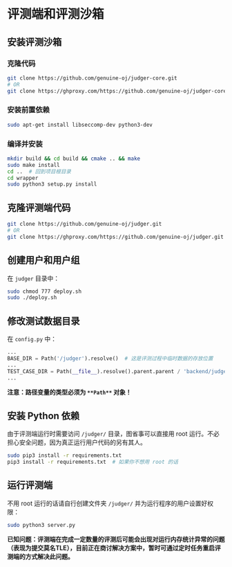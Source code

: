 # 评测端和评测沙箱

## 安装评测沙箱

### 克隆代码

```bash
git clone https://github.com/genuine-oj/judger-core.git
# OR
git clone https://ghproxy.com/https://github.com/genuine-oj/judger-core.git
```

### 安装前置依赖

```bash
sudo apt-get install libseccomp-dev python3-dev
```

### 编译并安装

```bash
mkdir build && cd build && cmake .. && make
sudo make install
cd ..  # 回到项目根目录
cd wrapper
sudo python3 setup.py install
```

## 克隆评测端代码

```bash
git clone https://github.com/genuine-oj/judger.git
# OR
git clone https://ghproxy.com/https://github.com/genuine-oj/judger.git
```

## 创建用户和用户组

在 `judger` 目录中：

```bash
sudo chmod 777 deploy.sh
sudo ./deploy.sh
```

## 修改测试数据目录

在 `config.py` 中：

```python
...
BASE_DIR = Path('/judger').resolve()  # 这是评测过程中临时数据的存放位置
...
TEST_CASE_DIR = Path(__file__).resolve().parent.parent / 'backend/judge_data/test_data'  # 这是测试数据的存放位置，和后端程序中设置的 TEST_DATA_ROOT 应一致
...
```

**注意：路径变量的类型必须为 **`**Path**`** 对象！**

## 安装 Python 依赖

由于评测端运行时需要访问 `/judger/` 目录，图省事可以直接用 root 运行。不必担心安全问题，因为真正运行用户代码的另有其人。

```bash
sudo pip3 install -r requirements.txt
pip3 install -r requirements.txt  # 如果你不想用 root 的话
```

## 运行评测端

不用 root 运行的话请自行创建文件夹 `/judger/` 并为运行程序的用户设置好权限：

```bash
sudo python3 server.py
```

**已知问题：评测端在完成一定数量的评测后可能会出现对运行内存统计异常的问题（表现为提交莫名TLE），目前正在商讨解决方案中，暂时可通过定时任务重启评测端的方式解决此问题。**
